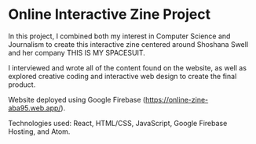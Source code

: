 # Online Interactive Zine Project

In this project, I combined both my interest in Computer Science and Journalism to create this interactive zine centered around Shoshana Swell and her company THIS IS MY SPACESUIT. 

I interviewed and wrote all of the content found on the website, as well as explored creative coding and interactive web design to create the final product.

Website deployed using Google Firebase (https://online-zine-aba95.web.app/).

Technologies used: React, HTML/CSS, JavaScript, Google Firebase Hosting, and Atom.
